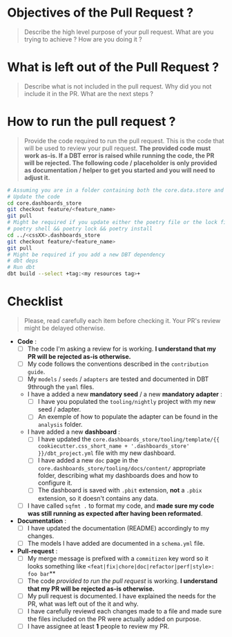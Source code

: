 # Objectives of the Pull Request ? 
> Describe the high level purpose of your pull request. What are you trying to achieve ? How are you doing it ?

# What is left out of the Pull Request ? 
> Describe what is not included in the pull request. Why did you not include it in the PR. What are the next steps ?

# How to run the pull request ?
> Provide the code required to run the pull request. This is the code that will be used to review your pull request. **The provided code must work as-is. If a DBT error is raised while running the code, the PR will be rejected. The following code / placeholder is only provided as documentation / helper to get you started and you will need to adjust it.**

```bash
# Assuming you are in a folder containing both the core.data.store and the <cssXX>.data.store folder.
# Update the code
cd core.dashboards_store
git checkout feature/<feature_name>
git pull
# Might be required if you update either the poetry file or the lock file
# poetry shell && poetry lock && poetry install 
cd ../<cssXX>.dashboards_store
git checkout feature/<feature_name>
git pull  
# Might be required if you add a new DBT dependency
# dbt deps
# Run dbt 
dbt build --select +tag:<my resources tag>+
```

# Checklist
> Please, read carefully each item before checking it. Your PR's review might be delayed otherwise.

* **Code** :
  * [ ] The code I'm asking a review for is working. **I understand that my PR will be rejected as-is otherwise.**
  * [ ] My code follows the conventions described in the `contribution guide`.
  * [ ] My `models` / `seeds` / `adapters` are tested and documented in DBT 9through the `yaml` files.
  * I have a added a new **mandatory seed** / a new **mandatory adapter** : 
    * [ ] I have you populated the `tooling/nightly` project with my new seed / adapter.
    * [ ] An exemple of how to populate the adapter can be found in the `analysis` folder.
  * I have added a new **dashboard** : 
    * [ ] I have updated the `core.dashboards_store/tooling/template/{{ cookiecutter.css_short_name + '.dashboards_store' }}/dbt_project.yml` file with my new dashboard. 
    * [ ] I have added a new `doc` page in the `core.dashboards_store/tooling/docs/content/` appropriate folder, describing what my dashboards does and how to configure it.
    * [ ] The dashboard is saved with `.pbit` extension, **not** a `.pbix` extension, so it doesn't contains any data.
  * [ ] I have called `sqfmt .` to format my code, and **made sure my code was still running as expected after having been reformated**.
* **Documentation** : 
  * [ ]  I have updated the documentation (README) accordingly to my changes.
  * [ ]  The models I have added are documented in a `schema.yml` file.
* **Pull-request** : 
  * [ ]  My merge message is prefixed with a `commitizen` key word so it looks something like `<feat|fix|chore|doc|refactor|perf|style>: foo bar`**
  * [ ]  The code *provided to run the pull request* is working. **I understand that my PR will be rejected as-is otherwise.**
  * [ ]  My pull request is documented. I have explained the needs for the PR, what was left out of the it and why.
  * [ ]  I have carefully reviewd each changes made to a file and made sure the files included on the PR were actually added on purpose.
  * [ ]  I have assignee at least **1** people to review my PR.